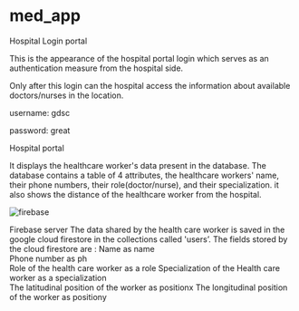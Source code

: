 # med_app

<p>Hospital Login portal 

This is the appearance of the hospital portal login which serves as an authentication measure from the hospital side. 

Only after this login can the hospital access the information about available doctors/nurses in the location.

username: gdsc

password: great
</p>
<p>

Hospital portal

It displays the healthcare worker's data present in the database. 
The database contains a table of 4 attributes, the healthcare workers' name, their phone numbers, their role(doctor/nurse), and their specialization.
it also shows the distance of the healthcare worker from the hospital.
</p>

![firebase](https://user-images.githubusercontent.com/115637102/228329371-196b7f98-d3a1-438e-9a18-4ed96eceefdb.jpeg)


Firebase server
The data shared by the health care worker is saved in the google cloud firestore in the collections called 'users’.
The fields stored by the cloud firestore are :
                                                    Name  as name   
                                                      Phone number as ph  
                                                          Role of the health care worker as a role 
                                                                Specialization of the Health care worker   as a specialization  
                                                                    The latitudinal position of the worker  as positionx
                                                                         The longitudinal position of the  worker  as positiony
<p>
